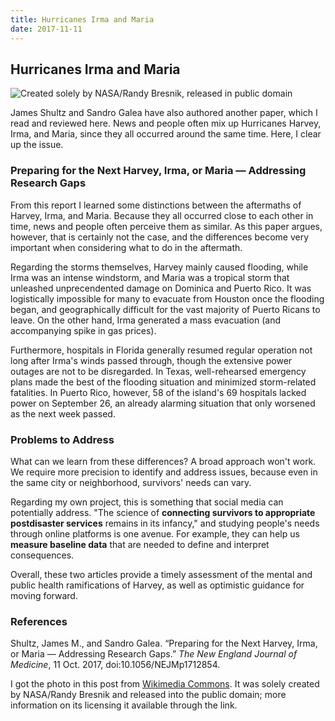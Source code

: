 ```yaml
---
title: Hurricanes Irma and Maria
date: 2017-11-11
---
```


## Hurricanes Irma and Maria

![Created solely by NASA/Randy Bresnik, released in public domain]({{'/img/harvey.jpg'|prepend:site.baseurl}})

James Shultz and Sandro Galea have also authored another paper, which I read and reviewed here. News and people often mix up Hurricanes Harvey, Irma, and Maria, since they all occurred around the same time. Here, I clear up the issue.

### Preparing for the Next Harvey, Irma, or Maria — Addressing Research Gaps

From this report I learned some distinctions between the aftermaths of Harvey, Irma, and Maria. Because they all occurred close to each other in time, news and people often perceive them as similar. As this paper argues, however, that is certainly not the case, and the differences become very important when considering what to do in the aftermath.

Regarding the storms themselves, Harvey mainly caused flooding, while Irma was an intense windstorm, and Maria was a tropical storm that unleashed unprecendented damage on Dominica and Puerto Rico. It was logistically impossible for many to evacuate from Houston once the flooding began, and geographically difficult for the vast majority of Puerto Ricans to leave. On the other hand, Irma generated a mass evacuation (and accompanying spike in gas prices).

Furthermore, hospitals in Florida generally resumed regular operation not long after Irma's winds passed through, though the extensive power outages are not to be disregarded. In Texas, well-rehearsed emergency plans made the best of the flooding situation and minimized storm-related fatalities. In Puerto Rico, however, 58 of the island's 69 hospitals lacked power on September 26, an already alarming situation that only worsened as the next week passed.

### Problems to Address

What can we learn from these differences? A broad approach won't work. We require more precision to identify and address issues, because even in the same city or neighborhood, survivors' needs can vary.

Regarding my own project, this is something that social media can potentially address. "The science of **connecting survivors to appropriate postdisaster services** remains in its infancy," and studying people's needs through online platforms is one avenue. For example, they can help us **measure baseline data** that are needed to define and interpret consequences.

Overall, these two articles provide a timely assessment of the mental and public health ramifications of Harvey, as well as optimistic guidance for moving forward.

### References

Shultz, James M., and Sandro Galea. “Preparing for the Next Harvey, Irma, or Maria — Addressing Research Gaps.” *The New England Journal of Medicine*, 11 Oct. 2017, doi:10.1056/NEJMp1712854.

I got the photo in this post from [Wikimedia Commons](https://commons.wikimedia.org/wiki/File:ISS-52_Hurricane_Harvey_(7).jpg). It was solely created by NASA/Randy Bresnik and released into the public domain; more information on its licensing it available through the link.